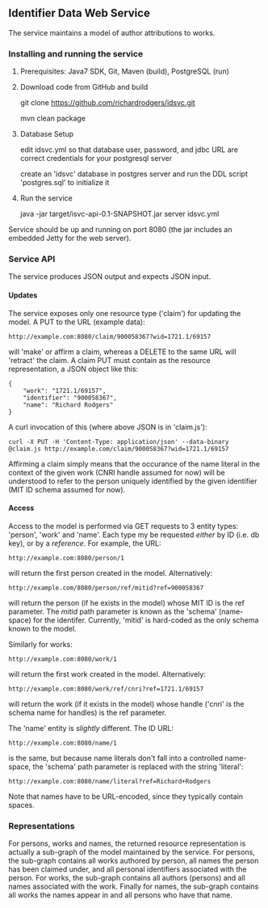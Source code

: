 ## Identifier Data Web Service ##

The service maintains a model of author attributions to works.

### Installing and running the service ###

1. Prerequisites: Java7 SDK, Git, Maven (build), PostgreSQL (run)

2. Download code from GitHub and build

    git clone https://github.com/richardrodgers/idsvc.git

    mvn clean package

3. Database Setup

    edit idsvc.yml so that database user, password, and jdbc URL are correct credentials for your postgresql server

    create an 'idsvc' database in postgres server and run the DDL script 'postgres.sql' to initialize it

4. Run the service

    java -jar target/isvc-api-0.1-SNAPSHOT.jar server idsvc.yml

Service should be up and running on port 8080 (the jar includes an embedded Jetty for the web server).

### Service API ###

The service produces JSON output and expects JSON input.

#### Updates ####

The service exposes only one resource type ('claim') for updating the model.
A PUT to the URL (example data):
    
    http://example.com:8080/claim/900058367?wid=1721.1/69157

will 'make' or affirm a claim, whereas a DELETE to the same URL will 'retract' the claim.
A claim PUT must contain as the resource representation, a JSON object like this:

    {
        "work": "1721.1/69157",
        "identifier": "900058367",
        "name": "Richard Rodgers"
    }

A curl invocation of this (where above JSON is in 'claim.js'):

    curl -X PUT -H 'Content-Type: application/json' --data-binary @claim.js http://example.com/claim/900058367?wid=1721.1/69157

Affirming a claim simply means that the occurance of the name literal in the context of the given work (CNRI handle assumed for now) will
be understood to refer to the person uniquely identified by the given identifier (MIT ID schema assumed for now).

#### Access ####

Access to the model is performed via GET requests to 3 entity types: 'person', 'work' and 'name'.
Each type my be requested *either* by ID (i.e. db key), or by a _reference_. For example, the URL:

    http://example.com:8080/person/1

will return the first person created in the model. Alternatively:

    http://example.com/8080/person/ref/mitid?ref=900058367

will return the person (if he exists in the model) whose MIT ID is the ref parameter. The *mitid*
path parameter is known as the 'schema' (name-space) for the identifer. Currently, 'mitid' is
hard-coded as the only schema known to the model.

Similarly for works:

    http://example.com:8080/work/1

will return the first work created in the model. Alternatively:

    http://example.com:8080/work/ref/cnri?ref=1721.1/69157

will return the work (if it exists in the model) whose handle ('cnri' is the schema name for handles) is
the ref parameter.

The 'name' entity is *slightly* different. The ID URL:

    http://example.com:8080/name/1

is the same, but because name literals don't fall into a controlled name-space, the 'schema' path parameter
is replaced with the string 'literal':

    http://example.com:8080/name/literal?ref=Richard+Rodgers

Note that names have to be URL-encoded, since they typically contain spaces.

### Representations ###

For persons, works and names, the returned resource representation is actually a sub-graph of the model
maintained by the service. For persons, the sub-graph contains all works authored by person, all names
the person has been claimed under, and all personal identifiers associated with the person. For works, the 
sub-graph contains all authors (persons) and all names associated with the work. Finally for names, the
sub-graph contains all works the names appear in and all persons who have that name.




